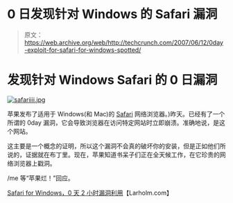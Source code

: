 # 0 日发现针对 Windows 的 Safari 漏洞

> 原文：<https://web.archive.org/web/http://techcrunch.com/2007/06/12/0day-exploit-for-safari-for-windows-spotted/>

# 发现针对 Windows Safari 的 0 日漏洞

[![safariiii.jpg](img/2e6222a609736f94683ec26622b364e7.png)](https://web.archive.org/web/20201201113152/https://beta.techcrunch.com/wp-content/uploads/2007/06/safariiii.jpg "safariiii.jpg")

苹果发布了适用于 Windows(和 Mac)的 [Safari](https://web.archive.org/web/20201201113152/http://crunchgear.com/2007/06/11/safari-3-for-windows-first-look/) 网络浏览器。)昨天。已经有了一个所谓的 0day 漏洞，它会导致浏览器在访问特定网站时立即崩溃。准确地说，是这个网站。

这主要是一个概念的证明，所以这个漏洞不会真的破坏你的安装，但是正如他们所说的，证据就在布丁里。现在，苹果知道书呆子们正在全天候工作，在它珍贵的网络浏览器上戳洞。

/me 等“苹果烂！”回应。

[Safari for Windows，0 天 2 小时漏洞利用](https://web.archive.org/web/20201201113152/http://larholm.com/2007/06/12/safari-for-windows-0day-exploit-in-2-hours/)【Larholm.com】